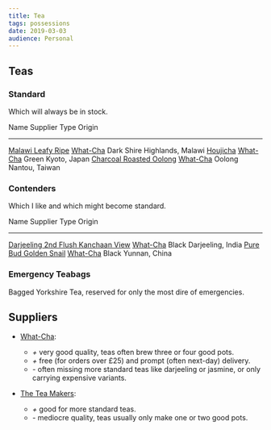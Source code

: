 ```yaml
---
title: Tea
tags: possessions
date: 2019-03-03
audience: Personal
---
```


Teas
----

### Standard

Which will always be in stock.

Name                          Supplier              Type                   Origin
----------------------------  ------------------  ------  -----------------------
[Malawi Leafy Ripe][]         [What-Cha][]          Dark  Shire Highlands, Malawi
[Houjicha][]                  [What-Cha][]         Green             Kyoto, Japan
[Charcoal Roasted Oolong][]   [What-Cha][]        Oolong           Nantou, Taiwan

[Malawi Leafy Ripe]: https://what-cha.com/malawi-2018-leafy-ripe-dark-tea/
[Houjicha]: https://what-cha.com/collections/green-tea/products/japan-obubu-dark-roast-houjicha-green-tea
[Charcoal Roasted Oolong]: https://what-cha.com/taiwan-charcoal-roasted-oolong-tea/

### Contenders

Which I like and which might become standard.

Name                                    Supplier              Type                   Origin
----------------------------            ------------------  ------  -----------------------
[Darjeeling 2nd Flush Kanchaan View][]  [What-Cha][]         Black        Darjeeling, India
[Pure Bud Golden Snail][]               [What-Cha][]         Black            Yunnan, China

[Darjeeling 2nd Flush Kanchaan View]: https://what-cha.com/copy-of-india-darjeeling-2nd-flush-gopaldhara-china-muscatel-black-tea/
[Pure Bud Golden Snail]: https://what-cha.com/china-yunnan-pure-bud-golden-snail-black-tea/

### Emergency Teabags

Bagged Yorkshire Tea, reserved for only the most dire of emergencies.


Suppliers
---------

- [What-Cha][]:
  - *+* very good quality, teas often brew three or four good pots.
  - *+* free (for orders over £25) and prompt (often next-day) delivery.
  - *-* often missing more standard teas like darjeeling or jasmine, or only carrying expensive variants.

- [The Tea Makers][]:
  - *+* good for more standard teas.
  - *-* mediocre quality, teas usually only make one or two good pots.

[What-Cha]: https://what-cha.com/
[The Tea Makers]: https://www.theteamakers.co.uk/

